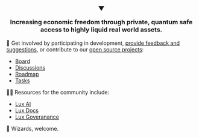 <h3>
  <p align="center">
    ▼
  </p>
  <p align="center">
    Increasing economic freedom through private, quantum safe access to highly liquid real world assets.
  </p>
</h3>

🌈 Get involved by participating in development, [provide feedback and suggestions](mailto:hi@lux.partners), or contribute to our [open source projects](https://github.com/luxdefi/):
- [Board](https://github.com/orgs/luxdefi/projects/1/views/2)
- [Discussions](https://github.com/orgs/luxdefi/discussions)
- [Roadmap](https://github.com/orgs/luxdefi/projects/1/views/4)
- [Tasks](https://github.com/orgs/luxdefi/projects/1/views/1)

👩‍💻 Resources for the community include:
- [Lux AI](https://lux.chat)
- [Lux Docs](https://docs.lux.network)
- [Lux Goveranance](https://lux.vote)

🧙 Wizards, welcome.
